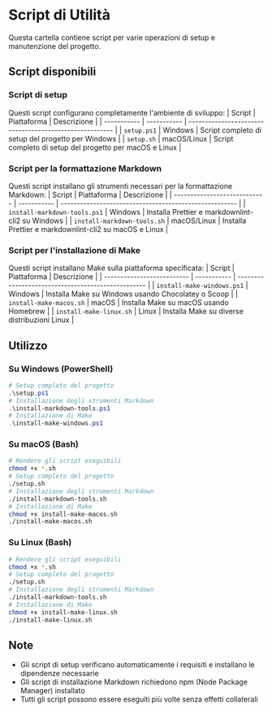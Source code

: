 # Script di Utilità

Questa cartella contiene script per varie operazioni di setup e manutenzione del progetto.

## Script disponibili

### Script di setup

Questi script configurano completamente l'ambiente di sviluppo: | Script | Piattaforma | Descrizione | | ----------- |
----------- | ------------------------------------------------------- | | `setup.ps1` | Windows | Script completo di
setup del progetto per Windows | | `setup.sh` | macOS/Linux | Script completo di setup del progetto per macOS e Linux |

### Script per la formattazione Markdown

Questi script installano gli strumenti necessari per la formattazione Markdown: | Script | Piattaforma | Descrizione | |
---------------------------- | ----------- | ------------------------------------------------------ | |
`install-markdown-tools.ps1` | Windows | Installa Prettier e markdownlint-cli2 su Windows | |
`install-markdown-tools.sh` | macOS/Linux | Installa Prettier e markdownlint-cli2 su macOS e Linux |

### Script per l'installazione di Make

Questi script installano Make sulla piattaforma specificata: | Script | Piattaforma | Descrizione | |
-------------------------- | ----------- | -------------------------------------------------- | |
`install-make-windows.ps1` | Windows | Installa Make su Windows usando Chocolatey o Scoop | | `install-make-macos.sh` |
macOS | Installa Make su macOS usando Homebrew | | `install-make-linux.sh` | Linux | Installa Make su diverse
distribuzioni Linux |

## Utilizzo

### Su Windows (PowerShell)

```powershell
# Setup completo del progetto
.\setup.ps1
# Installazione degli strumenti Markdown
.\install-markdown-tools.ps1
# Installazione di Make
.\install-make-windows.ps1
```

### Su macOS (Bash)

```bash
# Rendere gli script eseguibili
chmod +x *.sh
# Setup completo del progetto
./setup.sh
# Installazione degli strumenti Markdown
./install-markdown-tools.sh
# Installazione di Make
chmod +x install-make-macos.sh
./install-make-macos.sh
```

### Su Linux (Bash)

```bash
# Rendere gli script eseguibili
chmod +x *.sh
# Setup completo del progetto
./setup.sh
# Installazione degli strumenti Markdown
./install-markdown-tools.sh
# Installazione di Make
chmod +x install-make-linux.sh
./install-make-linux.sh
```

## Note

- Gli script di setup verificano automaticamente i requisiti e installano le dipendenze necessarie
- Gli script di installazione Markdown richiedono npm (Node Package Manager) installato
- Tutti gli script possono essere eseguiti più volte senza effetti collaterali
